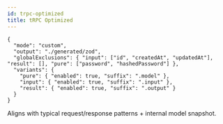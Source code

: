 ```yaml
---
id: trpc-optimized
title: tRPC Optimized
---
```


```jsonc
{
  "mode": "custom",
  "output": "./generated/zod",
  "globalExclusions": { "input": ["id", "createdAt", "updatedAt"], "result": [], "pure": ["password", "hashedPassword"] },
  "variants": {
    "pure": { "enabled": true, "suffix": ".model" },
    "input": { "enabled": true, "suffix": ".input" },
    "result": { "enabled": true, "suffix": ".output" }
  }
}
```
Aligns with typical request/response patterns + internal model snapshot.
